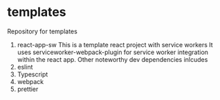 # templates
Repository for templates

1. react-app-sw
This is a template react project with service workers
It uses serviceworker-webpack-plugin for service worker integration within the react app.
 Other noteworthy dev dependencies inlcudes
  1. eslint
  2. Typescript
  3. webpack
  4. prettier
